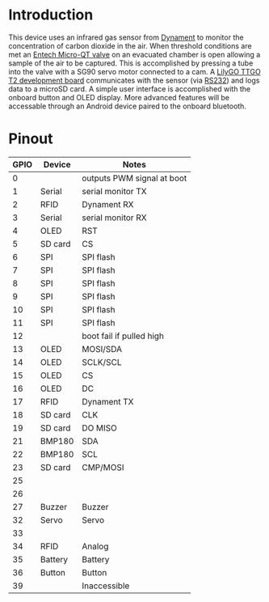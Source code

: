 # Introduction
This device uses an infrared gas sensor from [Dynament](https://www.dynament.com/gas-types/carbon-dioxide/) to monitor the concentration of carbon dioxide in the air.  When threshold conditions are met an [Entech Micro-QT valve](https://www.entechinst.com/product-category/micro-qt-valves/) on an evacuated chamber is open allowing a sample of the air to be captured.  This is accomplished by pressing a tube into the valve with a SG90 servo motor connected to a cam.  A [LilyGO TTGO T2 development board](https://www.amazon.com/TTGO-T2-Bluetooth-Development-Module/dp/B07B6MS253) communicates with the sensor (via [RS232](https://www.dynament.com/_webedit/uploaded-files/All%20Files/SIL%20Data/tds0045_1.44.pdf)) and logs data to a microSD card.  A simple user interface is accomplished with the onboard button and OLED display. More advanced features will be accessable through an Android device paired to the onboard bluetooth.

# Pinout
| GPIO |  Device |            Notes           |
|------|---------|----------------------------|
|   0  |         | outputs PWM signal at boot |
|   1  |  Serial |      serial monitor TX     |
|   2  |   RFID  |         Dynament RX        |
|   3  |  Serial |      serial monitor RX     |
|   4  |   OLED  |             RST            |
|   5  | SD card |             CS             |
| 6    | SPI     | SPI flash                  |
| 7    | SPI     | SPI flash                  |
| 8    | SPI     | SPI flash                  |
| 9    | SPI     | SPI flash                  |
| 10   | SPI     | SPI flash                  |
| 11   | SPI     | SPI flash                  |
| 12   |         | boot fail if pulled high   |
| 13   | OLED    | MOSI/SDA                   |
| 14   | OLED    | SCLK/SCL                   |
| 15   | OLED    | CS                         |
| 16   | OLED    | DC                         |
| 17   | RFID    | Dynament TX                |
| 18   | SD card | CLK                        |
| 19   | SD card | DO MISO                    |
| 21   | BMP180  | SDA                        |
| 22   | BMP180  | SCL                        |
| 23   | SD card | CMP/MOSI                   |
| 25   |         |                            |
| 26   |         |                            |
| 27   | Buzzer  | Buzzer                     |
| 32   | Servo   | Servo                      |
| 33   |         |                            |
| 34   | RFID    | Analog                     |
| 35   | Battery | Battery                    |
| 36   | Button  | Button                     |
| 39   |         | Inaccessible               |
